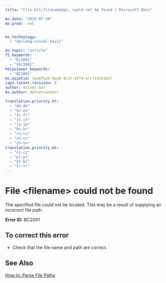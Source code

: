 ```yaml
---
title: "File &lt;filename&gt; could not be found | Microsoft Docs"

ms.date: "2015-07-20"
ms.prod: .net


ms.technology: 
  - "devlang-visual-basic"

ms.topic: "article"
f1_keywords: 
  - "bc2001"
  - "vbc2001"
helpviewer_keywords: 
  - "BC2001"
ms.assetid: 1aa8fb26-9a48-4c27-9ff4-67cf1d423b57
caps.latest.revision: 8
author: dotnet-bot
ms.author: dotnetcontent

translation.priority.ht: 
  - "de-de"
  - "es-es"
  - "fr-fr"
  - "it-it"
  - "ja-jp"
  - "ko-kr"
  - "ru-ru"
  - "zh-cn"
  - "zh-tw"
translation.priority.mt: 
  - "cs-cz"
  - "pl-pl"
  - "pt-br"
  - "tr-tr"
---
```

# File &lt;filename&gt; could not be found
The specified file could not be located. This may be a result of supplying an incorrect file path.  
  
 **Error ID:** BC2001  
  
## To correct this error  
  
-   Check that the file name and path are correct.  
  
## See Also  
 [How to: Parse File Paths](../../visual-basic/developing-apps/programming/drives-directories-files/how-to-parse-file-paths.md)